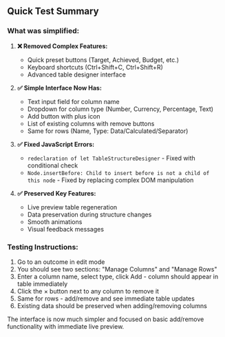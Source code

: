 ## Quick Test Summary

### What was simplified:

1. **❌ Removed Complex Features:**
   - Quick preset buttons (Target, Achieved, Budget, etc.)
   - Keyboard shortcuts (Ctrl+Shift+C, Ctrl+Shift+R)
   - Advanced table designer interface

2. **✅ Simple Interface Now Has:**
   - Text input field for column name
   - Dropdown for column type (Number, Currency, Percentage, Text)
   - Add button with plus icon
   - List of existing columns with remove buttons
   - Same for rows (Name, Type: Data/Calculated/Separator)

3. **✅ Fixed JavaScript Errors:**
   - `redeclaration of let TableStructureDesigner` - Fixed with conditional check
   - `Node.insertBefore: Child to insert before is not a child of this node` - Fixed by replacing complex DOM manipulation

4. **✅ Preserved Key Features:**
   - Live preview table regeneration
   - Data preservation during structure changes
   - Smooth animations
   - Visual feedback messages

### Testing Instructions:
1. Go to an outcome in edit mode
2. You should see two sections: "Manage Columns" and "Manage Rows"
3. Enter a column name, select type, click Add - column should appear in table immediately
4. Click the × button next to any column to remove it
5. Same for rows - add/remove and see immediate table updates
6. Existing data should be preserved when adding/removing columns

The interface is now much simpler and focused on basic add/remove functionality with immediate live preview.
